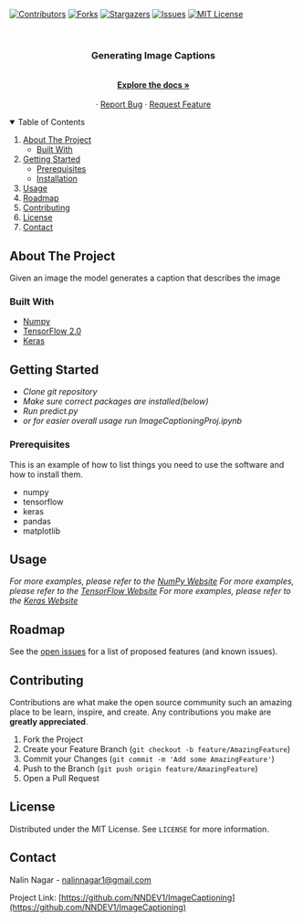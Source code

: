 [![Contributors][contributors-shield]][contributors-url]
[![Forks][forks-shield]][forks-url]
[![Stargazers][stars-shield]][stars-url]
[![Issues][issues-shield]][issues-url]
[![MIT License][license-shield]][license-url]




<!-- PROJECT LOGO -->
<br />
<p align="center">
  <a href="https://github.com/NNDEV1/ImageCaptioning">
  </a>

  <h3 align="center">Generating Image Captions</h3>

  <p align="center">
    <br />
    <a href="https://github.com/NNDEV1/ImageCaptioning"><strong>Explore the docs »</strong></a>
    <br />
    <br />
    ·
    <a href="https://github.com/NNDEV1/ImageCaptioning/issues">Report Bug</a>
    ·
    <a href="https://github.com/NNDEV1/ImageCaptioning/issues">Request Feature</a>
  </p>
</p>



<!-- TABLE OF CONTENTS -->
<details open="open">
  <summary>Table of Contents</summary>
  <ol>
    <li>
      <a href="#about-the-project">About The Project</a>
      <ul>
        <li><a href="#built-with">Built With</a></li>
      </ul>
    </li>
    <li>
      <a href="#getting-started">Getting Started</a>
      <ul>
        <li><a href="#prerequisites">Prerequisites</a></li>
        <li><a href="#installation">Installation</a></li>
      </ul>
    </li>
    <li><a href="#usage">Usage</a></li>
    <li><a href="#roadmap">Roadmap</a></li>
    <li><a href="#contributing">Contributing</a></li>
    <li><a href="#license">License</a></li>
    <li><a href="#contact">Contact</a></li>
  </ol>
</details>



<!-- ABOUT THE PROJECT -->
## About The Project

Given an image the model generates a caption that describes the image

### Built With

* [Numpy](https://numpy.org)
* [TensorFlow 2.0](https://tensorflow.org)
* [Keras](https://keras.io)



<!-- GETTING STARTED -->
## Getting Started

* *Clone git repository*
* *Make sure correct packages are installed(below)*
* *Run predict.py*
* *or for easier overall usage run ImageCaptioningProj.ipynb*

### Prerequisites

This is an example of how to list things you need to use the software and how to install them.
* numpy
* tensorflow
* keras
* pandas
* matplotlib


<!-- USAGE EXAMPLES -->
## Usage

_For more examples, please refer to the [NumPy Website](https://numpy.org)_
_For more examples, please refer to the [TensorFlow Website](https://tensorflow.org)_
_For more examples, please refer to the [Keras Website](https://keras.io)_



<!-- ROADMAP -->
## Roadmap

See the [open issues](https://github.com/NNDEV1/ImageCaptioning/issues) for a list of proposed features (and known issues).



<!-- CONTRIBUTING -->
## Contributing

Contributions are what make the open source community such an amazing place to be learn, inspire, and create. Any contributions you make are **greatly appreciated**.

1. Fork the Project
2. Create your Feature Branch (`git checkout -b feature/AmazingFeature`)
3. Commit your Changes (`git commit -m 'Add some AmazingFeature'`)
4. Push to the Branch (`git push origin feature/AmazingFeature`)
5. Open a Pull Request



<!-- LICENSE -->
## License

Distributed under the MIT License. See `LICENSE` for more information.



<!-- CONTACT -->
## Contact

Nalin Nagar - nalinnagar1@gmail.com

Project Link: [https://github.com/NNDEV1/ImageCaptioning](https://github.com/NNDEV1/ImageCaptioning)



<!-- MARKDOWN LINKS & IMAGES -->
<!-- https://www.markdownguide.org/basic-syntax/#reference-style-links -->
[contributors-shield]: https://img.shields.io/github/contributors/NNDEV1/ImageCaptioning.svg?style=for-the-badge
[contributors-url]: https://github.com/NNDEV1/ImageCaptioning/graphs/contributors
[forks-shield]: https://img.shields.io/github/forks/NNDEV1/ImageCaptioning.svg?style=for-the-badge
[forks-url]: https://github.com/NNDEV1/ImageCaptioning/network/members
[stars-shield]: https://img.shields.io/github/stars/NNDEV1/ImageCaptioning.svg?style=for-the-badge
[stars-url]: https://github.com/NNDEV1/ImageCaptioning/stargazers
[issues-shield]: https://img.shields.io/github/issues/NNDEV1/ImageCaptioning.svg?style=for-the-badge
[issues-url]: https://github.com/NNDEV1/ImageCaptioning/issues
[license-shield]: https://img.shields.io/github/license/NNDEV1/ImageCaptioning.svg?style=for-the-badge
[license-url]: https://github.com/NNDEV1/ImageCaptioning/blob/master/LICENSE.txt

